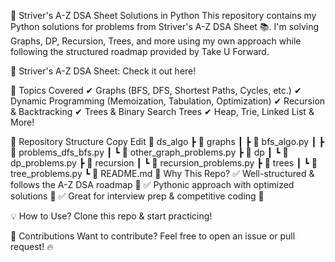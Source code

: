 🚀 Striver's A-Z DSA Sheet Solutions in Python
This repository contains my Python solutions for problems from Striver's A-Z DSA Sheet 📚. I'm solving Graphs, DP, Recursion, Trees, and more using my own approach while following the structured roadmap provided by Take U Forward.

🔗 Striver's A-Z DSA Sheet: Check it out here!

📌 Topics Covered
✔ Graphs (BFS, DFS, Shortest Paths, Cycles, etc.)
✔ Dynamic Programming (Memoization, Tabulation, Optimization)
✔ Recursion & Backtracking
✔ Trees & Binary Search Trees
✔ Heap, Trie, Linked List & More!

📂 Repository Structure
Copy
Edit
📂 ds_algo
 ┣ 📂 graphs
 ┃ ┣ 📜 bfs_algo.py
 ┃ ┣ 📜 problems_dfs_bfs.py
 ┃ ┗ 📜 other_graph_problems.py
 ┣ 📂 dp
 ┃ ┗ 📜 dp_problems.py
 ┣ 📂 recursion
 ┃ ┗ 📜 recursion_problems.py
 ┣ 📂 trees
 ┃ ┗ 📜 tree_problems.py
 ┗ 📜 README.md
🚀 Why This Repo?
✅ Well-structured & follows the A-Z DSA roadmap 📌
✅ Pythonic approach with optimized solutions 🐍
✅ Great for interview prep & competitive coding 🎯

💡 How to Use?
Clone this repo & start practicing!

🤝 Contributions
Want to contribute? Feel free to open an issue or pull request! 🔥
